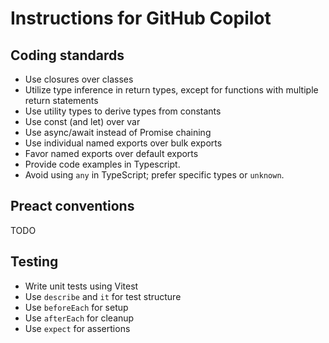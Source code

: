 # Instructions for GitHub Copilot

## Coding standards

* Use closures over classes
* Utilize type inference in return types, except for functions with multiple return statements
* Use utility types to derive types from constants
* Use const (and let) over var
* Use async/await instead of Promise chaining
* Use individual named exports over bulk exports
* Favor named exports over default exports
* Provide code examples in Typescript.
* Avoid using `any` in TypeScript; prefer specific types or `unknown`.

## Preact conventions

TODO

## Testing

* Write unit tests using Vitest
* Use `describe` and `it` for test structure
* Use `beforeEach` for setup
* Use `afterEach` for cleanup
* Use `expect` for assertions